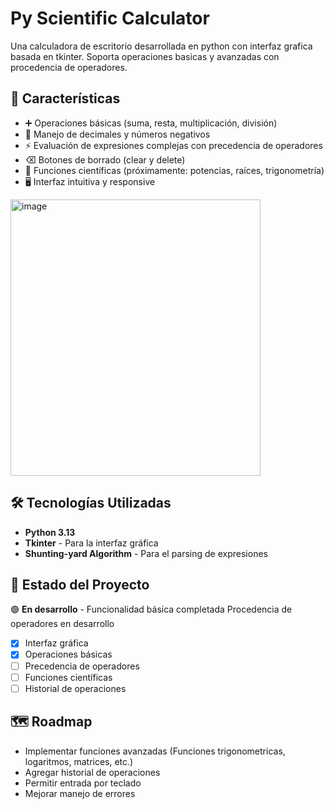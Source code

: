 # Py Scientific Calculator
Una calculadora de escritorio desarrollada en python con interfaz grafica basada en tkinter. Soporta operaciones basicas y avanzadas con procedencia de operadores.

## 🚀 Características

- ➕ Operaciones básicas (suma, resta, multiplicación, división)
- 🔢 Manejo de decimales y números negativos
- ⚡ Evaluación de expresiones complejas con precedencia de operadores
- ⌫ Botones de borrado (clear y delete)
- 🧮 Funciones científicas (próximamente: potencias, raíces, trigonometría)
- 🖥️ Interfaz intuitiva y responsive

<img width="400" height="442" alt="image" src="https://github.com/user-attachments/assets/a107bc5d-b2bd-402e-9e86-0973505c4700" />

## 🛠️ Tecnologías Utilizadas

- **Python 3.13**
- **Tkinter** - Para la interfaz gráfica
- **Shunting-yard Algorithm** - Para el parsing de expresiones

## 📌 Estado del Proyecto

🟢 **En desarrollo** - Funcionalidad básica completada
                        Procedencia de operadores en desarrollo
- [x] Interfaz gráfica
- [x] Operaciones básicas
- [ ] Precedencia de operadores
- [ ] Funciones científicas
- [ ] Historial de operaciones

## 🗺️ Roadmap

- Implementar funciones avanzadas (Funciones trigonometricas, logaritmos, matrices, etc.)
- Agregar historial de operaciones
- Permitir entrada por teclado
- Mejorar manejo de errores
